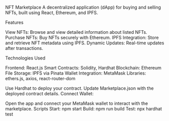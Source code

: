 NFT Marketplace
A decentralized application (dApp) for buying and selling NFTs, built using React, Ethereum, and IPFS.

Features

View NFTs: Browse and view detailed information about listed NFTs.
Purchase NFTs: Buy NFTs securely with Ethereum.
IPFS Integration: Store and retrieve NFT metadata using IPFS.
Dynamic Updates: Real-time updates after transactions.

Technologies Used

Frontend: React.js
Smart Contracts: Solidity, Hardhat
Blockchain: Ethereum
File Storage: IPFS via Pinata
Wallet Integration: MetaMask
Libraries: ethers.js, axios, react-router-dom

Use Hardhat to deploy your contract.
Update Marketplace.json with the deployed contract details.
Connect Wallet:

Open the app and connect your MetaMask wallet to interact with the marketplace.
Scripts
Start: npm start
Build: npm run build
Test: npx hardhat test
```